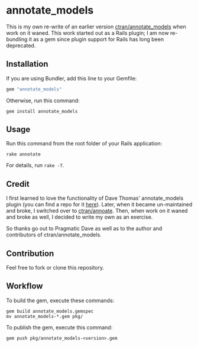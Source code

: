 # annotate_models

This is my own re-write of an earlier version [ctran/annotate_models](https://github.com/ctran/annotate_models) when
work on it waned.  This work started out as a Rails plugin; I am now re-bundling it as a gem since plugin support for Rails has
long been deprecated.

## Installation

If you are using Bundler, add this line to your Gemfile:

```ruby
gem "annotate_models"
```

Otherwise, run this command:

```
gem install annotate_models
```

## Usage

Run this command from the root folder of your Rails application:

```
rake annotate
```

For details, run ```rake -T```.

## Credit

I first learned to love the functionality of Dave Thomas' annotate_models plugin (you can find a repo for it
[here](https://github.com/alsemyonov/annotate_models)).  Later, when it became un-maintained and broke, I switched over to
[ctran/annoate](https://github.com/ctran/annotate_models).  Then, when work on it waned and broke as well, I decided to write my own
as an exercise.

So thanks go out to Pragmatic Dave as well as to the author and contributors of ctran/annotate_models.

## Contribution

Feel free to fork or clone this repository.

## Workflow

To build the gem, execute these commands:

```
gem build annotate_models.gemspec
mv annotate_models-*.gem pkg/
```

To publish the gem, execute this command:

```
gem push pkg/annotate_models-<version>.gem
```
